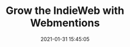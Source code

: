 ---
date: 2021-01-31 15:45:05
link:
  source: pocket
  source_url: https://getpocket.com
  text: Grow the IndieWeb with Webmentions
  url: https://amberwilson.co.uk/blog/grow-the-indieweb-with-webmentions/
source: pocket
syndicated:
- type: pocket
  url: https://amberwilson.co.uk/blog/grow-the-indieweb-with-webmentions/
- type: mastodon
  url: https://mastodon.technology/users/roytang/statuses/105651124565862212
- type: twitter
  url: https://twitter.com/roytang/statuses/1355906289541373953/
title: Grow the IndieWeb with Webmentions
---